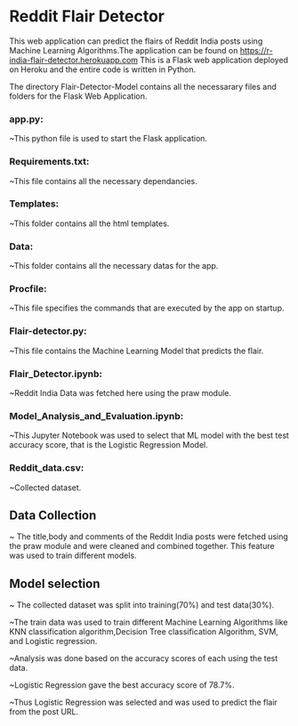 # Reddit Flair Detector

This web application can predict the flairs of Reddit India posts using Machine Learning Algorithms.The application can be found on https://r-india-flair-detector.herokuapp.com
This is a Flask web application deployed on Heroku and the entire code is written in Python.

The directory Flair-Detector-Model contains all the necessarary files and folders for the Flask Web Application.
### app.py:
  ~This python file is used to start the Flask application.
  
### Requirements.txt:
  ~This file contains all the necessary dependancies.
  
### Templates: 
   ~This folder contains all the html templates.
   
### Data:
   ~This folder contains all the necessary datas for the app.
   
### Procfile:
  ~This file specifies the commands that are executed by the app on startup.
  
### Flair-detector.py:
  ~This file contains the Machine Learning Model that predicts the flair.
  
  
### Flair_Detector.ipynb:
~Reddit India Data was fetched here using the praw module.

### Model_Analysis_and_Evaluation.ipynb:
~This Jupyter Notebook was used to select that ML model with the best test accuracy score, that is the Logistic Regression Model.

### Reddit_data.csv: 
~Collected dataset.

## Data Collection
  ~ The title,body and comments of the Reddit India posts were fetched using the praw module and were cleaned and combined together. This feature was used to train different models.
  
## Model selection
  ~ The collected dataset was split into training(70%) and test data(30%). 
  
  ~The train data was used to train different Machine Learning Algorithms like KNN classification algorithm,Decision Tree classification Algorithm, SVM, and Logistic regression.
  
  ~Analysis was done based on the accuracy scores of each using the test data. 
  
  ~Logistic Regression gave the best accuracy score of 78.7%. 
  
  ~Thus Logistic Regression was selected and was used to predict the flair from the post URL.
  
  
